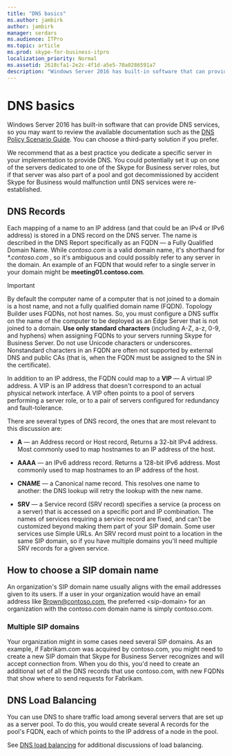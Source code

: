 ```yaml
---
title: "DNS basics"
ms.author: jambirk
author: jambirk
manager: serdars
ms.audience: ITPro
ms.topic: article
ms.prod: skype-for-business-itpro
localization_priority: Normal
ms.assetid: 2618cfa1-2e2c-4f1d-a5e5-70a0286591a7
description: "Windows Server 2016 has built-in software that can provide DNS services, so you may want to review the available documentation such as the DNS Policy Scenario Guide. You can choose a third-party solution if you prefer."
---
```


# DNS basics
 
Windows Server 2016 has built-in software that can provide DNS services, so you may want to review the available documentation such as the [DNS Policy Scenario Guide](https://docs.microsoft.com/windows-server/networking/dns/deploy/dns-policy-scenario-guide). You can choose a third-party solution if you prefer.
  
We recommend that as a best practice you dedicate a specific server in your implementation to provide DNS. You could potentially set it up on one of the servers dedicated to one of the Skype for Business server roles, but if that server was also part of a pool and got decommissioned by accident Skype for Business would malfunction until DNS services were re-established.
  
## DNS Records

Each mapping of a name to an IP address (and that could be an IPv4 or IPv6 address) is stored in a DNS record on the DNS server. The name is described in the DNS Report specifically as an FQDN — a Fully Qualified Domain Name. While  *contoso.com*  is a valid domain name, it's shorthand for *\*.contoso.com*  , so it's ambiguous and could possibly refer to any server in the domain. An example of an FQDN that would refer to a single server in your domain might be **meeting01.contoso.com**.
  
> [!IMPORTANT]
> By default the computer name of a computer that is not joined to a domain is a host name, and not a fully qualified domain name (FQDN). Topology Builder uses FQDNs, not host names. So, you must configure a DNS suffix on the name of the computer to be deployed as an Edge Server that is not joined to a domain. **Use only standard characters** (including A-Z, a-z, 0-9, and hyphens) when assigning FQDNs to your servers running Skype for Business Server. Do not use Unicode characters or underscores. Nonstandard characters in an FQDN are often not supported by external DNS and public CAs (that is, when the FQDN must be assigned to the SN in the certificate).
  
In addition to an IP address, the FQDN could map to a **VIP** — A virtual IP address. A VIP is an IP address that doesn't correspond to an actual physical network interface. A VIP often points to a pool of servers performing a server role, or to a pair of servers configured for redundancy and fault-tolerance.
  
There are several types of DNS record, the ones that are most relevant to this discussion are: 
  
- **A** — an Address record or Host record, Returns a 32-bit IPv4 address. Most commonly used to map hostnames to an IP address of the host.
    
- **AAAA** — an IPv6 address record. Returns a 128-bit IPv6 address. Most commonly used to map hostnames to an IP address of the host.
    
- **CNAME** — a Canonical name record. This resolves one name to another: the DNS lookup will retry the lookup with the new name.
    
- **SRV** — a Service record (SRV record) specifies a service (a process on a server) that is accessed on a specific port and IP combination. The names of services requiring a service record are fixed, and can't be customized beyond making them part of your SIP domain. Some user services use Simple URLs. An SRV record must point to a location in the same SIP domain, so if you have multiple domains you'll need multiple SRV records for a given service.
    
## How to choose a SIP domain name
<a name="BK_NameSIP"> </a>

An organization's SIP domain name usually aligns with the email addresses given to its users. If a user in your organization would have an email address like Brown@contoso.com, the preferred \<sip-domain\> for an organization with the contoso.com domain name is simply contoso.com.
  
### Multiple SIP domains

 Your organization might in some cases need several SIP domains. As an example, if Fabrikam.com was acquired by contoso.com, you might need to create a new SIP domain that Skype for Business Server recognizes and will accept connection from. When you do this, you'd need to create an additional set of all the DNS records that use contoso.com, with new FQDNs that show where to send requests for Fabrikam.
  
## DNS Load Balancing
<a name="BK_NameSIP"> </a>

You can use DNS to share traffic load among several servers that are set up as a server pool. To do this, you would create several A records for the pool's FQDN, each of which points to the IP address of a node in the pool.
  
See [DNS load balancing](../../plan-your-deployment/edge-server-deployments/advanced-edge-server-dns.md#DNSLB) for additional discussions of load balancing.
  

